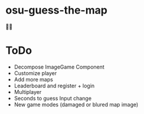 # osu-guess-the-map
🎲🧩 

# ToDo
* Decompose ImageGame Component
* Customize player
* Add more maps
* Leaderboard and register + login
* Multiplayer
* Seconds to guess Input change
* New game modes (damaged or blured map image)